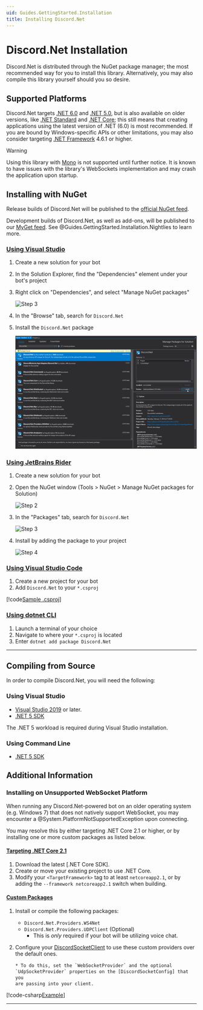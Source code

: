```yaml
---
uid: Guides.GettingStarted.Installation
title: Installing Discord.Net
---
```


# Discord.Net Installation

Discord.Net is distributed through the NuGet package manager; the most
recommended way for you to install this library. Alternatively, you
may also compile this library yourself should you so desire.

## Supported Platforms

Discord.Net targets [.NET 6.0] and [.NET 5.0], but is also available on older versions, like [.NET Standard] and [.NET Core]; this still means
that creating applications using the latest version of .NET (6.0)
is most recommended. If you are bound by Windows-specific APIs or
other limitations, you may also consider targeting [.NET Framework]
4.6.1 or higher.

> [!WARNING]
> Using this library with [Mono] is not supported until further
> notice. It is known to have issues with the library's WebSockets
> implementation and may crash the application upon startup.

[mono]: https://www.mono-project.com/
[.net 6.0]: https://docs.microsoft.com/en-us/dotnet/core/whats-new/dotnet-6
[.net 5.0]: https://docs.microsoft.com/en-us/dotnet/core/whats-new/dotnet-5
[.net standard]: https://docs.microsoft.com/en-us/dotnet/articles/standard/library
[.net core]: https://docs.microsoft.com/en-us/dotnet/articles/core/
[.net framework]: https://docs.microsoft.com/en-us/dotnet/framework/get-started/
[additional steps]: #installing-on-net-standard-11

## Installing with NuGet

Release builds of Discord.Net will be published to the
[official NuGet feed].

Development builds of Discord.Net, as well as add-ons, will be
published to our [MyGet feed]. See
@Guides.GettingStarted.Installation.Nightlies to learn more.

[official nuget feed]: https://nuget.org
[myget feed]: https://www.myget.org/feed/Packages/discord-net

### [Using Visual Studio](#tab/vs-install)

1. Create a new solution for your bot
2. In the Solution Explorer, find the "Dependencies" element under your
   bot's project
3. Right click on "Dependencies", and select "Manage NuGet packages"

   ![Step 3](images/install-vs-deps.png)

4. In the "Browse" tab, search for `Discord.Net`
5. Install the `Discord.Net` package

   ![Step 5](images/install-vs-nuget.png)

### [Using JetBrains Rider](#tab/rider-install)

1. Create a new solution for your bot
2. Open the NuGet window (Tools > NuGet > Manage NuGet packages for Solution)

   ![Step 2](images/install-rider-nuget-manager.png)

3. In the "Packages" tab, search for `Discord.Net`

   ![Step 3](images/install-rider-search.png)

4. Install by adding the package to your project

   ![Step 4](images/install-rider-add.png)

### [Using Visual Studio Code](#tab/vs-code)

1. Create a new project for your bot
2. Add `Discord.Net` to your `*.csproj`

[!code[Sample .csproj](samples/project.xml)]

### [Using dotnet CLI](#tab/dotnet-cli)

1. Launch a terminal of your choice
2. Navigate to where your `*.csproj` is located
3. Enter `dotnet add package Discord.Net`

---

## Compiling from Source

In order to compile Discord.Net, you will need the following:

### Using Visual Studio

- [Visual Studio 2019](https://visualstudio.microsoft.com/) or later.
- [.NET 5 SDK]

The .NET 5 workload is required during Visual Studio
installation.

### Using Command Line

* [.NET 5 SDK]

## Additional Information

### Installing on Unsupported WebSocket Platform

When running any Discord.Net-powered bot on an older operating system
(e.g. Windows 7) that does not natively support WebSocket,
you may encounter a @System.PlatformNotSupportedException upon
connecting.

You may resolve this by either targeting .NET Core 2.1 or higher, or
by installing one or more custom packages as listed below.

#### [Targeting .NET Core 2.1](#tab/core2-1)

1. Download the latest [.NET Core SDK].
2. Create or move your existing project to use .NET Core.
3. Modify your `<TargetFramework>` tag to at least `netcoreapp2.1`, or
   by adding the `--framework netcoreapp2.1` switch when building.

#### [Custom Packages](#tab/custom-pkg)

1.  Install or compile the following packages:

    - `Discord.Net.Providers.WS4Net`
    - `Discord.Net.Providers.UDPClient` (Optional)
      - This is _only_ required if your bot will be utilizing voice chat.

2.  Configure your [DiscordSocketClient] to use these custom providers
    over the default ones.

        * To do this, set the `WebSocketProvider` and the optional
        `UdpSocketProvider` properties on the [DiscordSocketConfig] that you
        are passing into your client.

[!code-csharp[Example](samples/netstd11.cs)]

[discordsocketclient]: xref:Discord.WebSocket.DiscordSocketClient
[discordsocketconfig]: xref:Discord.WebSocket.DiscordSocketConfig

---

[.NET 5 SDK]: https://dotnet.microsoft.com/download
